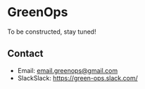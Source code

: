 # GreenOps
To be constructed, stay tuned! 

## Contact
* Email: email.greenops@gmail.com
* SlackSlack: https://green-ops.slack.com/
